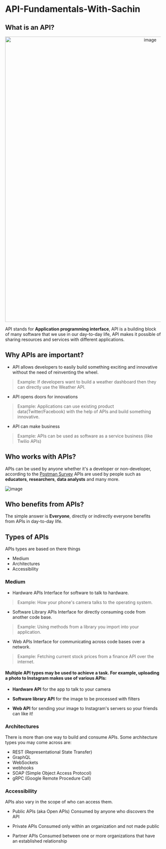 # API-Fundamentals-With-Sachin

## What is an API?
<p align="center"><img width="923" alt="image" src="https://user-images.githubusercontent.com/59080942/221373268-eabe692c-b5c4-4763-9d6a-9662a68f7b5f.png">
</p>

API stands for **Application programming interface**, API is a building block of many software that we use in our day-to-day life, API makes it possible of sharing resources and services with different applications.

## Why APIs are important?

- API allows developers to easily build something exciting and innovative without the need of reinventing the wheel.

> Example: If developers want to build a weather dashboard then they can directly use the Weather API.

- API opens doors for innovations

> Example: Applications can use existing product data(Twitter/Facebook) with the help of APIs and build something innovative.

- API can make business

> Example: APIs can be used as software as a service business (like Twilio APIs)

## Who works with APIs?

APIs can be used by anyone whether it's a developer or non-developer, according to the [Postman Survey](https://www.postman.com/state-of-api/) APIs are used by people such as **educators**, **researchers**, **data analysts** and many more.

![image](https://user-images.githubusercontent.com/59080942/221372607-9510ec87-bdaa-4ed0-84bf-4f85a54296af.png)

## Who benefits from APIs?

The simple answer is **Everyone**, directly or indirectly everyone benefits from APIs in day-to-day life.

## Types of APIs

APIs types are based on there things

- Medium
- Architectures
- Accessibility


### Medium

- Hardware APIs
Interface for software to talk to hardware.

> Example: How your phone's camera talks to the operating system. 

- Software Library APIs
Interface for directly consuming code from another code base.

> Example: Using methods from a library you import into your application.

- Web APIs
Interface for communicating across code bases over a network.

> Example: Fetching current stock prices from a finance API over the internet.

#### Multiple API types may be used to achieve a task. For example, uploading a photo to Instagram makes use of various APIs:

- **Hardware API** for the app to talk to your camera

- **Software library API** for the image to be processed with filters

- **Web API** for sending your image to Instagram's servers so your friends can like it!

### Architectures

There is more than one way to build and consume APIs. Some architecture types you may come across are:

- REST (Representational State Transfer)
- GraphQL
- WebSockets
- webhooks
- SOAP (Simple Object Access Protocol)
- gRPC (Google Remote Procedure Call)

### Accessibility

APIs also vary in the scope of who can access them.

- Public APIs (aka Open APIs)
Consumed by anyone who discovers the API

- Private APIs
Consumed only within an organization and not made public

- Partner APIs
Consumed between one or more organizations that have an established relationship
